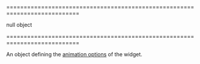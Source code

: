 <!--**
/*-------------------------------------------
    Auto-generated file. Do not modify.
-------------------------------------------

**-->
===========================================================================
<!--default-->null<!--/default-->
<!--type-->object<!--/type-->
===========================================================================

<!--shortDescription-->
An object defining the [animation options](/Documentation/ApiReference/Common/Object_Structures/animationConfig/) of the widget.
<!--/shortDescription-->

<!--fullDescription-->

<!--/fullDescription-->